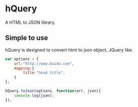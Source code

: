 hQuery
======

A HTML to JSON library.

## Simple to use

hQuery is designed to convert html to json object, JQuery like.

```javascript
var options = {
    url:"http://www.baidu.com",
    mapping:{
        title:"head title",
    }
};

hQuery.toJson(options, function(err, json){
    console.log(json);
});
```
